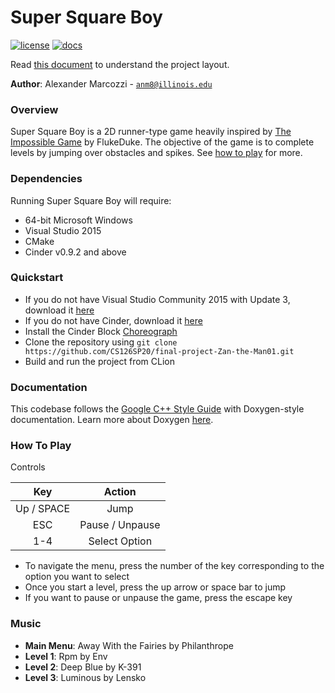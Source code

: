 # Super Square Boy

[![license](https://img.shields.io/badge/license-MIT-green)](LICENSE)
[![docs](https://img.shields.io/badge/docs-yes-brightgreen)](docs/README.md)

Read [this document](https://cliutils.gitlab.io/modern-cmake/chapters/basics/structure.html) to understand the project
layout.

**Author**: Alexander Marcozzi - [`anm8@illinois.edu`](mailto:example@illinois.edu)

### Overview
Super Square Boy is a 2D runner-type game heavily inspired by 
[The Impossible Game](https://www.flukedude.com/theimpossiblegame/) by FlukeDuke. The objective of the game is to
complete levels by jumping over obstacles and spikes. See [how to play](#how-to-play) for more.

### Dependencies
Running Super Square Boy will require:
- 64-bit Microsoft Windows
- Visual Studio 2015
- CMake
- Cinder v0.9.2 and above

### Quickstart
- If you do not have Visual Studio Community 2015 with Update 3, download it 
[here](https://my.visualstudio.com/Downloads?q=visual%20studio%202015&wt.mc_id=o~msft~vscom~older-downloads)
- If you do not have Cinder, download it [here](https://libcinder.org/download)
- Install the Cinder Block [Choreograph](https://github.com/sansumbrella/Choreograph)
- Clone the repository using
```git clone https://github.com/CS126SP20/final-project-Zan-the-Man01.git```
- Build and run the project from CLion

### Documentation
This codebase follows the [Google C++ Style Guide](https://google.github.io/styleguide/cppguide.html) with Doxygen-style
documentation. Learn more about Doxygen [here](http://www.doxygen.nl/).

### How To Play
Controls

| Key        | Action          |
|:----------:|:---------------:|
| Up / SPACE | Jump            |
| ESC        | Pause / Unpause |
| 1-4        | Select Option   |
- To navigate the menu, press the number of the key corresponding to the option you want to select
- Once you start a level, press the up arrow or space bar to jump
- If you want to pause or unpause the game, press the escape key

### Music
- **Main Menu**: Away With the Fairies by Philanthrope
- **Level 1**: Rpm by Env
- **Level 2**: Deep Blue by K-391
- **Level 3**: Luminous by Lensko